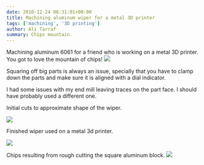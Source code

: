 ```yaml
---
date: 2016-12-24 06:31:01+00:00
title: Machining aluminum wiper for a metal 3D printer
tags: ['machining', '3D printing']
author: Ali Tarraf
summary: Chips mountain.
---
```


Machining aluminum 6061 for a friend who is working on a metal 3D printer. You got to love the mountain of chips!
![](/img/wiper4.jpg)

Squaring off big parts is always an issue, specially that you have to clamp down the parts and make sure it is aligned with a dial indicator.

I had some issues with my end mill leaving traces on the part face. I should have probably used a different one.

Initial cuts to approximate shape of the wiper.

![](/static/images/wiper1.jpg)

Finished wiper used on a metal 3d printer.

![](/static/images/wiper2.jpg)

Chips resulting from rough cutting the square aluminum block.
![](/static/images/wiper3.jpg)
